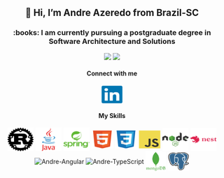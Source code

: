 <h2 align="center">👋 Hi, I’m Andre Azeredo from Brazil-SC</h2>
<h3 align="center" >:books: I am currently pursuing a postgraduate degree in Software Architecture and Solutions</h3>

<div align="center">
<img src="https://github-readme-stats-git-masterrstaa-rickstaa.vercel.app/api?username=DevAzeredo&&line_height=20&theme=onedark" />
<img src="https://github-readme-stats.vercel.app/api/top-langs/?username=DevAzeredo&layout=compact&theme=onedark" />
</div>

<h4 align="center">Connect with me</h4>
<div align="center" style="display: inline_block">
  <a href="https://www.linkedin.com/in/andr%C3%A9azeredo/" target="_blank">
  <img align="center" alt="Andre-Linkedin" height="42" width="50" src="https://github.com/devicons/devicon/blob/master/icons/linkedin/linkedin-original.svg">
</a>
</div>
<a/>

<h4 align="center" >My Skills</h4>
<div align="center" style="display: inline_block">
  <img align="center" alt="Andre-Rust" height="54" width="60" src="https://github.com/devicons/devicon/blob/master/icons/rust/rust-original.svg">
  <img align="center" alt="Andre-Java" height="54" width="60" src="https://github.com/devicons/devicon/blob/master/icons/java/java-original-wordmark.svg">
  <img align="center" alt="Andre-Spring" height="54" width="60" src="https://github.com/devicons/devicon/blob/master/icons/spring/spring-original-wordmark.svg">
  <img align="center" alt="Andre-HTML" height="42" width="50" src="https://raw.githubusercontent.com/devicons/devicon/master/icons/html5/html5-original.svg">
  <img align="center" alt="Andre-CSS" height="42" width="50" src="https://raw.githubusercontent.com/devicons/devicon/master/icons/css3/css3-original.svg">
  <img align="center" alt="Andre-JS" height="42" width="50" src="https://github.com/devicons/devicon/blob/master/icons/javascript/javascript-original.svg">
  <img align="center" alt="Andre-Node" height="52" width="60" src="https://github.com/devicons/devicon/blob/master/icons/nodejs/nodejs-original-wordmark.svg">
  <img align="center" alt="Andre-Nest" height="52" width="60" src="https://github.com/devicons/devicon/blob/master/icons/nestjs/nestjs-original-wordmark.svg">
  <img align="center" alt="Andre-Angular" height="42" width="50" src="https://user-images.githubusercontent.com/25181517/183890595-779a7e64-3f43-4634-bad2-eceef4e80268.png">
  <img align="center" alt="Andre-TypeScript" height="42" width="50" src="https://user-images.githubusercontent.com/25181517/183890598-19a0ac2d-e88a-4005-a8df-1ee36782fde1.png">
  <img align="center" alt="Andre-MongoDB" height="46" width="46" src="https://github.com/devicons/devicon/blob/master/icons/mongodb/mongodb-plain-wordmark.svg">
  <img align="center" alt="Andre-PostgresSQL" height="42" width="50" src="https://github.com/devicons/devicon/blob/master/icons/postgresql/postgresql-original.svg">
</div>
